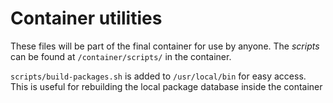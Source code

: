 Container utilities
====================

These files will be part of the final container for use by anyone.
The _scripts_ can be found at `/container/scripts/` in the container.

`scripts/build-packages.sh` is added to `/usr/local/bin` for easy access.
This is useful for rebuilding the local package database inside the container
